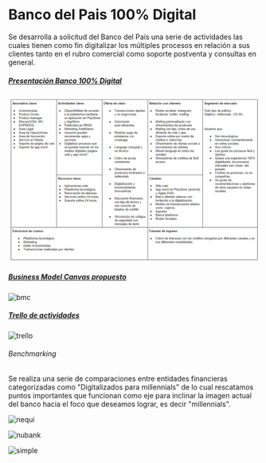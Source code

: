 # Banco del Pais 100% Digital

Se desarrolla a solicitud del Banco del País una serie de actividades las cuales tienen como fin digitalizar los múltiples procesos en relación a sus clientes tanto en el rubro comercial como soporte postventa y consultas en general.


##### [Presentación Banco 100% Digital](https://docs.google.com/presentation/d/13S7VNRAiT_xEbgn2VpVZzeyVjvLb1Hk8kFrjRDPIVE4/edit?usp=sharing "Diapositivas")

![Sin titulo](assets/docs/BMC.png)


##### [Business Model Canvas propuesto](https://docs.google.com/document/d/1T-UXTKcEXneHYgAKKy8IcOWhmIUyDL3nZNQ8zUk7QY8/edit "BMC")

![bmc](https://user-images.githubusercontent.com/32303418/36882808-17ec7422-1da4-11e8-8a6a-0f1c01ce0455.png)


##### [Trello de actividades](https://trello.com/b/FhYsVqro/reto-nueva-banco-digital-para-millenials "Trello")

![trello](https://user-images.githubusercontent.com/32303418/36882835-3d16b7b2-1da4-11e8-8ab3-84c0b39b23f2.png)


###### Benchmarking


Se realiza una serie de comparaciones entre entidades financieras categorizadas como "Digitalizados para millennials" de lo cual rescatamos puntos importantes que funcionan como eje para inclinar la imagen actual del banco hacia el foco que deseamos lograr, es decir "millennials".

![nequi](https://user-images.githubusercontent.com/32303418/36882876-63cc8198-1da4-11e8-9296-a5e0e5ba39eb.png)

![nubank](https://user-images.githubusercontent.com/32303418/36883144-2156b07a-1da6-11e8-8618-776fd87fd42c.png)

![simple](https://user-images.githubusercontent.com/32303418/36883208-97b9b730-1da6-11e8-944f-72199ad58d15.png)
